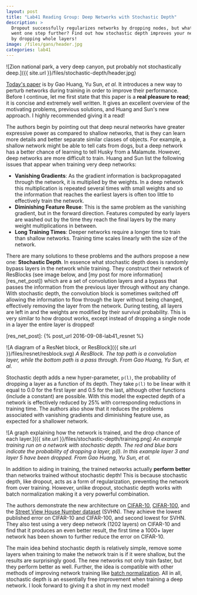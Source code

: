 ```yaml
---
layout: post
title: "Lab41 Reading Group: Deep Networks with Stochastic Depth"
description: >
  Dropout successfully regularizes networks by dropping nodes, but what if we
  went one step further? Find out how stochastic depth improves your network
  by dropping whole layers!
image: /files/gans/header.jpg
categories: lab41
---
```



![Zion national park, a very deep canyon, put probably not stochastically
deep.]({{ site.url }}/files/stochastic-depth/header.jpg)

[Today's paper][arxiv] is by Gao Huang, Yu Sun, _et al._ It introduces a new
way to perturb networks during training in order to improve their performance.
Before I continue, let me first state that this paper is a **real pleasure to
read**; it is concise and extremely well written. It gives an excellent
overview of the motivating problems, previous solutions, and Huang and Sun's
new approach. I highly recommended giving it a read!

[arxiv]: https://arxiv.org/abs/1603.09382

The authors begin by pointing out that deep neural networks have greater
expressive power as compared to shallow networks, that is they can learn more
details and better separate similar classes of objects. For example, a shallow
network might be able to tell cats from dogs, but a deep network has a better
chance of learning to tell Husky from a Malamute. However, deep networks are
more difficult to train. Huang and Sun list the following issues that appear
when training very deep networks:

- **Vanishing Gradients**: As the gradient information is backpropagated
  through the network, it is multiplied by the weights. In a deep network this
  multiplication is repeated several times with small weights and so the
  information that reaches the earliest layers is often too little to
  effectively train the network.
- **Diminishing Feature Reuse**: This is the same problem as the vanishing
  gradient, but in the forward direction. Features computed by early layers
  are washed out by the time they reach the final layers by the many weight
  multiplications in between.
- **Long Training Times**: Deeper networks require a longer time to train than
  shallow networks. Training time scales linearly with the size of the network.

There are many solutions to these problems and the authors propose a new one:
**Stochastic Depth**. In essence what stochastic depth does is randomly bypass
layers in the network while training. They construct their network of
ResBlocks (see image below, and [my post for more information][res_net_post])
which are a set of convolution layers and a bypass that passes the information
from the previous layer through without any change. With stochastic depth, the
convolution block is sometimes switched off allowing the information to flow
through the layer without being changed, effectively removing the layer from
the network. During testing, all layers are left in and the weights are
modified by their survival probability. This is very similar to how dropout
works, except instead of dropping a single node in a layer the entire layer is
dropped!

[res_net_post]: {% post_url 2016-09-08-lab41_resnet %}

![A diagram of a ResNet block, or ResBlock]({{ site.url
}}/files/resnet/resblock.svg)
_A ResBlock. The top path is a convolution layer, while the bottom path is a
pass through. From Gao Huang, Yu Sun, et al._

Stochastic depth adds a new hyper-parameter, `p(l)`, the probability of dropping
a layer as a function of its depth. They take `p(l)` to be linear with it equal
to 0.0 for the first layer and 0.5 for the last, although other functions
(include a constant) are possible. With this model the expected depth of a
network is effectively reduced by 25% with corresponding reductions in
training time. The authors also show that it reduces the problems associated
with vanishing gradients and diminishing feature use, as expected for a
shallower network.

![A graph explaining how the network is trained, and the drop chance of each
layer.]({{ site.url }}/files/stochastic-depth/training.png)
_An example training run on a network with stochastic depth. The red and blue
bars indicate the probability of dropping a layer, p(l). In this example layer
3 and layer 5 have been dropped. From Gao Huang, Yu Sun, et al._

In addition to aiding in training, the trained networks actually **perform
better** than networks trained without stochastic depth! This is because
stochastic depth, like dropout, acts as a form of regularization, preventing
the network from over training. However, unlike dropout, stochastic depth
works with batch normalization making it a very powerful combination.

The authors demonstrate the new architecture on [CIFAR-10][cifar10],
[CIFAR-100][cifar100], and the [Street View House Number dataset][svhn]
(SVHN). They achieve the lowest published error on CIFAR-10 and CIFAR-100, and
second lowest for SVHN. They also test using a very deep network (1202 layers)
on CIFAR-10 and find that it produces an even better result, the first time a
1000+ layer network has been shown to further reduce the error on CIFAR-10.

[cifar10]: https://www.cs.toronto.edu/~kriz/learning-features-2009-TR.pdf
[cifar100]: https://www.cs.toronto.edu/~kriz/learning-features-2009-TR.pdf
[svhn]: http://ufldl.stanford.edu/housenumbers/nips2011_housenumbers.pdf<Paste>

The main idea behind stochastic depth is relatively simple, remove some layers
when training to make the network train is if it were shallow, but the results
are surprisingly good. The new networks not only train faster, but they
perform better as well. Further, the idea is compatible with other methods of
improving network training like [batch normalization][bn]. All in all, stochastic
depth is an essentially free improvement when training a deep network. I look
forward to giving it a shot in my next model!

[bn]: https://gab41.lab41.org/batch-normalization-what-the-hey-d480039a9e3b
